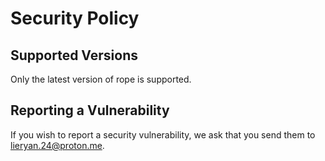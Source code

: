 # Security Policy

## Supported Versions

Only the latest version of rope is supported.

## Reporting a Vulnerability

If you wish to report a security vulnerability, we ask that you send them to lieryan.24@proton.me. 
